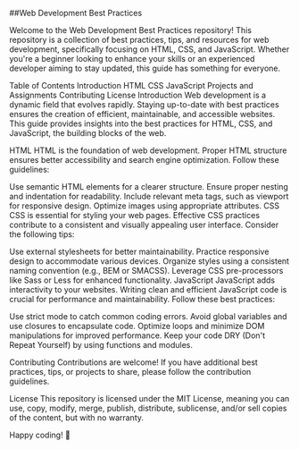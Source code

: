 ##Web Development Best Practices

Welcome to the Web Development Best Practices repository! This repository is a collection of best practices, tips, and resources for web development, specifically focusing on HTML, CSS, and JavaScript. Whether you're a beginner looking to enhance your skills or an experienced developer aiming to stay updated, this guide has something for everyone.

Table of Contents
Introduction
HTML
CSS
JavaScript
Projects and Assignments
Contributing
License
Introduction
Web development is a dynamic field that evolves rapidly. Staying up-to-date with best practices ensures the creation of efficient, maintainable, and accessible websites. This guide provides insights into the best practices for HTML, CSS, and JavaScript, the building blocks of the web.

HTML
HTML is the foundation of web development. Proper HTML structure ensures better accessibility and search engine optimization. Follow these guidelines:

Use semantic HTML elements for a clearer structure.
Ensure proper nesting and indentation for readability.
Include relevant meta tags, such as viewport for responsive design.
Optimize images using appropriate attributes.
CSS
CSS is essential for styling your web pages. Effective CSS practices contribute to a consistent and visually appealing user interface. Consider the following tips:

Use external stylesheets for better maintainability.
Practice responsive design to accommodate various devices.
Organize styles using a consistent naming convention (e.g., BEM or SMACSS).
Leverage CSS pre-processors like Sass or Less for enhanced functionality.
JavaScript
JavaScript adds interactivity to your websites. Writing clean and efficient JavaScript code is crucial for performance and maintainability. Follow these best practices:

Use strict mode to catch common coding errors.
Avoid global variables and use closures to encapsulate code.
Optimize loops and minimize DOM manipulations for improved performance.
Keep your code DRY (Don't Repeat Yourself) by using functions and modules.

Contributing
Contributions are welcome! If you have additional best practices, tips, or projects to share, please follow the contribution guidelines.

License
This repository is licensed under the MIT License, meaning you can use, copy, modify, merge, publish, distribute, sublicense, and/or sell copies of the content, but with no warranty.

Happy coding! 🚀
